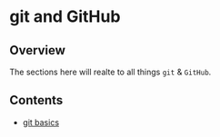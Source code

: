 # git and GitHub

## Overview 

The sections here will realte to all things `git` & `GitHub`.

## Contents

* [git basics](./git/git_basics.md)